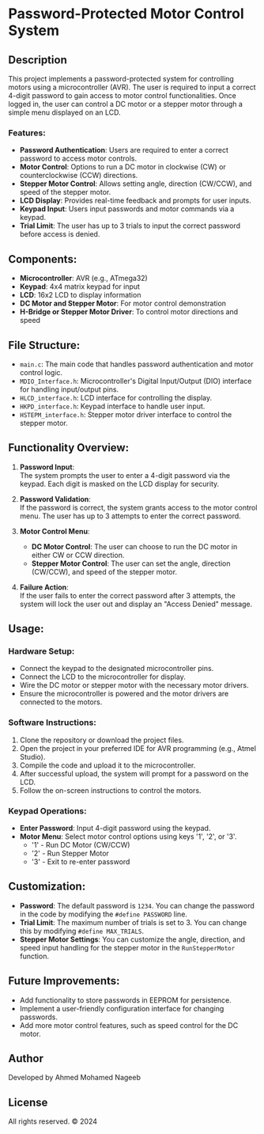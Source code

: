 # Password-Protected Motor Control System

## Description
This project implements a password-protected system for controlling motors using a microcontroller (AVR). The user is required to input a correct 4-digit password to gain access to motor control functionalities. Once logged in, the user can control a DC motor or a stepper motor through a simple menu displayed on an LCD.

### Features:
- **Password Authentication**: Users are required to enter a correct password to access motor controls.
- **Motor Control**: Options to run a DC motor in clockwise (CW) or counterclockwise (CCW) directions.
- **Stepper Motor Control**: Allows setting angle, direction (CW/CCW), and speed of the stepper motor.
- **LCD Display**: Provides real-time feedback and prompts for user inputs.
- **Keypad Input**: Users input passwords and motor commands via a keypad.
- **Trial Limit**: The user has up to 3 trials to input the correct password before access is denied.

## Components:
- **Microcontroller**: AVR (e.g., ATmega32)
- **Keypad**: 4x4 matrix keypad for input
- **LCD**: 16x2 LCD to display information
- **DC Motor and Stepper Motor**: For motor control demonstration
- **H-Bridge or Stepper Motor Driver**: To control motor directions and speed

## File Structure:
- `main.c`: The main code that handles password authentication and motor control logic.
- `MDIO_Interface.h`: Microcontroller's Digital Input/Output (DIO) interface for handling input/output pins.
- `HLCD_interface.h`: LCD interface for controlling the display.
- `HKPD_interface.h`: Keypad interface to handle user input.
- `HSTEPM_interface.h`: Stepper motor driver interface to control the stepper motor.

## Functionality Overview:

1. **Password Input**:  
   The system prompts the user to enter a 4-digit password via the keypad. Each digit is masked on the LCD display for security.
   
2. **Password Validation**:  
   If the password is correct, the system grants access to the motor control menu. The user has up to 3 attempts to enter the correct password.

3. **Motor Control Menu**:  
   - **DC Motor Control**: The user can choose to run the DC motor in either CW or CCW direction.
   - **Stepper Motor Control**: The user can set the angle, direction (CW/CCW), and speed of the stepper motor.

4. **Failure Action**:  
   If the user fails to enter the correct password after 3 attempts, the system will lock the user out and display an "Access Denied" message.

## Usage:

### Hardware Setup:
- Connect the keypad to the designated microcontroller pins.
- Connect the LCD to the microcontroller for display.
- Wire the DC motor or stepper motor with the necessary motor drivers.
- Ensure the microcontroller is powered and the motor drivers are connected to the motors.

### Software Instructions:
1. Clone the repository or download the project files.
2. Open the project in your preferred IDE for AVR programming (e.g., Atmel Studio).
3. Compile the code and upload it to the microcontroller.
4. After successful upload, the system will prompt for a password on the LCD.
5. Follow the on-screen instructions to control the motors.

### Keypad Operations:
- **Enter Password**: Input 4-digit password using the keypad.
- **Motor Menu**: Select motor control options using keys '1', '2', or '3'.
  - '1' - Run DC Motor (CW/CCW)
  - '2' - Run Stepper Motor
  - '3' - Exit to re-enter password

## Customization:
- **Password**: The default password is `1234`. You can change the password in the code by modifying the `#define PASSWORD` line.
- **Trial Limit**: The maximum number of trials is set to 3. You can change this by modifying `#define MAX_TRIALS`.
- **Stepper Motor Settings**: You can customize the angle, direction, and speed input handling for the stepper motor in the `RunStepperMotor` function.

## Future Improvements:
- Add functionality to store passwords in EEPROM for persistence.
- Implement a user-friendly configuration interface for changing passwords.
- Add more motor control features, such as speed control for the DC motor.

## Author
Developed by Ahmed Mohamed Nageeb

## License
All rights reserved. © 2024
